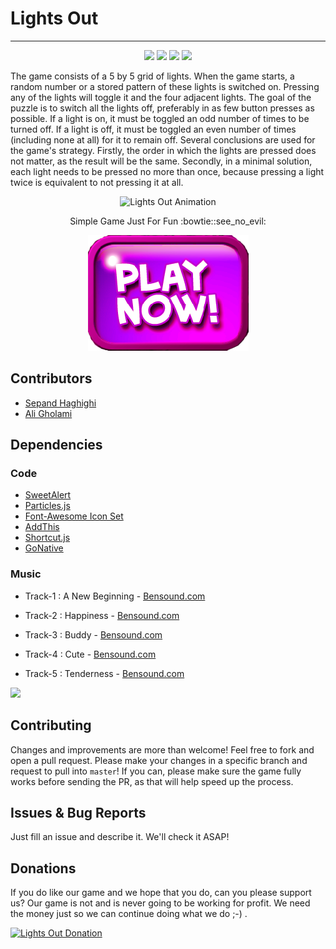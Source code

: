 # Lights Out

----------		


<div align="center">

<a href="http://www.lightsout.ir"><img src="https://img.shields.io/badge/GAME-PLAY!-green.svg"></a>
<a href="http://www.lightsout.ir/help.html"><img src="https://img.shields.io/badge/GAME-HELP-blue.svg"></a>
<a href="http://www.lightsout.ir/donate.html"><img src="https://img.shields.io/badge/SUPPORT-DONATE-red.svg"></a>
<a href="https://github.com/sepandhaghighi/lightsout/blob/master/LICENSE"><img src="https://img.shields.io/github/license/mashape/apistatus.svg"/></a>

</div>
<p>The game consists of a 5 by 5 grid of lights. When the game starts, a random number or a stored pattern of these lights is switched on. Pressing any of the lights will toggle it and the four adjacent lights. The goal of the puzzle is to switch all the lights off, preferably in as few button presses as possible. If a light is on, it must be toggled an odd number of times to be turned off. If a light is off, it must be toggled an even number of times (including none at all) for it to remain off. Several conclusions are used for the game's strategy. Firstly, the order in which the lights are pressed does not matter, as the result will be the same. Secondly, in a minimal solution, each light needs to be pressed no more than once, because pressing a light twice is equivalent to not pressing it at all.</p>
<p align="center">
  <img src="http://www.lightsout.ir/images/help.gif" alt="Lights Out Animation">
</p>
<p align="center">
   Simple Game Just For Fun :bowtie::see_no_evil:
</p>
<p align="center">
<a  href="http://www.lightsout.ir"><img src="images/playbutton.png"></a>
</p>			


## Contributors

- [Sepand Haghighi](https://github.com/sepandhaghighi "Sepand Haghighi")
- [Ali Gholami](https://github.com/hexpheus "Ali Gholami")

## Dependencies

### Code

- [SweetAlert](https://sweetalert.js.org/ "SweetAlert")
- [Particles.js](https://github.com/VincentGarreau/particles.js/ "Particles.js")
- [Font-Awesome Icon Set](http://fontawesome.io/ "Font-Awesome Icon Set")
- [AddThis](http://www.addthis.com "AddThis")
- [Shortcut.js](http://openjs.com/scripts/events/keyboard_shortcuts/ "Shortcut.js")
- [GoNative](https://gonative.io/ "https://gonative.io/")

### Music
- Track-1 : A New Beginning - [Bensound.com](https://www.bensound.com/bensound-music/bensound-anewbeginning.mp3)

- Track-2 : Happiness - [Bensound.com](https://www.bensound.com/bensound-music/bensound-happiness.mp3)

- Track-3 : Buddy - [Bensound.com](https://www.bensound.com/bensound-music/bensound-buddy.mp3)

- Track-4 : Cute - [Bensound.com](https://www.bensound.com/bensound-music/bensound-cute.mp3)

- Track-5 : Tenderness - [Bensound.com](https://www.bensound.com/bensound-music/bensound-tenderness.mp3)

<a href="https://www.netlify.com">
  <img src="https://www.netlify.com/img/global/badges/netlify-color-accent.svg"/>
</a>

## Contributing

Changes and improvements are more than welcome! Feel free to fork and open a pull request. Please make your changes in a specific branch and request to pull into `master`! If you can, please make sure the game fully works before sending the PR, as that will help speed up the process.

## Issues & Bug Reports			

Just fill an issue and describe it. We'll check it ASAP!

## Donations

If you do like our game and we hope that you do, can you please support us? Our game is not and is never going to be working for profit. We need the money just so we can continue doing what we do ;-) .			


				
<a href="https://www.lightsout.ir/donate.html" target="_blank"><img src="http://www.lightsout.ir/images/Donate-Button.png" height="90px" width="270px" alt="Lights Out Donation"></a>

